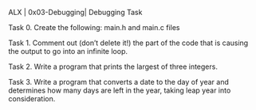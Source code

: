 ALX | 0x03-Debugging| Debugging Task


Task 0. Create the following: main.h and main.c files

Task 1. Comment out (don’t delete it!) the part of the code that is causing the output to go into an infinite loop.

Task 2. Write a program that prints the largest of three integers.

Task 3. Write a program that converts a date to the day of year and determines how many days are left in the year, taking leap year into consideration.

